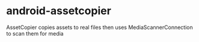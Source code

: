 # android-assetcopier
AssetCopier copies assets to real files then uses MediaScannerConnection to scan them for media
